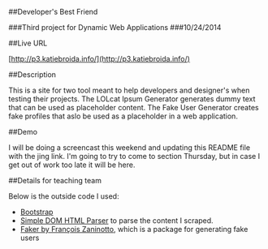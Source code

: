 ##Developer's Best Friend

###Third project for Dynamic Web Applications
###10/24/2014

##Live URL

[http://p3.katiebroida.info/](http://p3.katiebroida.info/)

##Description

This is a site for two tool meant to help developers and designer's when testing their projects. The LOLcat Ipsum Generator generates dummy text that can be used as placeholder content. The Fake User Generator creates fake profiles that aslo be used as a placeholder in a web application.

##Demo

I will be doing a screencast this weekend and updating this README file with the jing link. I'm going to try to come to section Thursday, but in case I get out of work too late it will be here.

##Details for teaching team

Below is the outside code I used:
* [Bootstrap](http://getbootstrap.com/)
* [Simple DOM HTML Parser](http://simplehtmldom.sourceforge.net/) to parse the content I scraped.
* [Faker by François Zaninotto](https://packagist.org/packages/fzaninotto/faker), which is a package for generating fake users